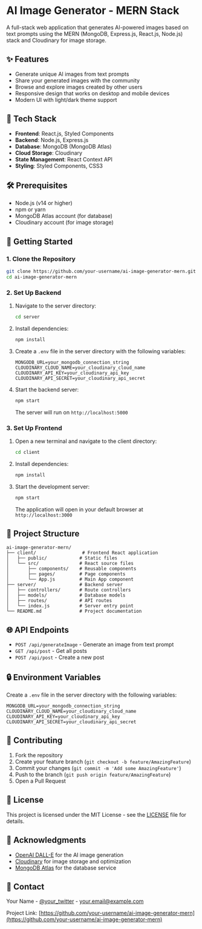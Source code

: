 # AI Image Generator - MERN Stack

A full-stack web application that generates AI-powered images based on text prompts using the MERN (MongoDB, Express.js, React.js, Node.js) stack and Cloudinary for image storage.

## ✨ Features

- Generate unique AI images from text prompts
- Share your generated images with the community
- Browse and explore images created by other users
- Responsive design that works on desktop and mobile devices
- Modern UI with light/dark theme support

## 🚀 Tech Stack

- **Frontend**: React.js, Styled Components
- **Backend**: Node.js, Express.js
- **Database**: MongoDB (MongoDB Atlas)
- **Cloud Storage**: Cloudinary
- **State Management**: React Context API
- **Styling**: Styled Components, CSS3

## 🛠️ Prerequisites

- Node.js (v14 or higher)
- npm or yarn
- MongoDB Atlas account (for database)
- Cloudinary account (for image storage)

## 🚀 Getting Started

### 1. Clone the Repository

```bash
git clone https://github.com/your-username/ai-image-generator-mern.git
cd ai-image-generator-mern
```

### 2. Set Up Backend

1. Navigate to the server directory:
   ```bash
   cd server
   ```

2. Install dependencies:
   ```bash
   npm install
   ```

3. Create a `.env` file in the server directory with the following variables:
   ```env
   MONGODB_URL=your_mongodb_connection_string
   CLOUDINARY_CLOUD_NAME=your_cloudinary_cloud_name
   CLOUDINARY_API_KEY=your_cloudinary_api_key
   CLOUDINARY_API_SECRET=your_cloudinary_api_secret
   ```

4. Start the backend server:
   ```bash
   npm start
   ```
   The server will run on `http://localhost:5000`

### 3. Set Up Frontend

1. Open a new terminal and navigate to the client directory:
   ```bash
   cd client
   ```

2. Install dependencies:
   ```bash
   npm install
   ```

3. Start the development server:
   ```bash
   npm start
   ```
   The application will open in your default browser at `http://localhost:3000`

## 📂 Project Structure

```
ai-image-generator-mern/
├── client/                 # Frontend React application
│   ├── public/            # Static files
│   └── src/               # React source files
│       ├── components/    # Reusable components
│       ├── pages/         # Page components
│       └── App.js         # Main App component
├── server/                # Backend server
│   ├── controllers/       # Route controllers
│   ├── models/            # Database models
│   ├── routes/            # API routes
│   └── index.js           # Server entry point
└── README.md              # Project documentation
```

## 🌐 API Endpoints

- `POST /api/generateImage` - Generate an image from text prompt
- `GET /api/post` - Get all posts
- `POST /api/post` - Create a new post

## 🔒 Environment Variables

Create a `.env` file in the server directory with the following variables:

```env
MONGODB_URL=your_mongodb_connection_string
CLOUDINARY_CLOUD_NAME=your_cloudinary_cloud_name
CLOUDINARY_API_KEY=your_cloudinary_api_key
CLOUDINARY_API_SECRET=your_cloudinary_api_secret
```

## 🤝 Contributing

1. Fork the repository
2. Create your feature branch (`git checkout -b feature/AmazingFeature`)
3. Commit your changes (`git commit -m 'Add some AmazingFeature'`)
4. Push to the branch (`git push origin feature/AmazingFeature`)
5. Open a Pull Request

## 📝 License

This project is licensed under the MIT License - see the [LICENSE](LICENSE) file for details.

## 🙏 Acknowledgments

- [OpenAI DALL-E](https://openai.com/dall-e-2/) for the AI image generation
- [Cloudinary](https://cloudinary.com/) for image storage and optimization
- [MongoDB Atlas](https://www.mongodb.com/cloud/atlas) for the database service

## 📧 Contact

Your Name - [@your_twitter](https://twitter.com/your_username) - your.email@example.com

Project Link: [https://github.com/your-username/ai-image-generator-mern](https://github.com/your-username/ai-image-generator-mern)
